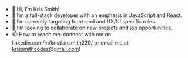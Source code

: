 - 👋 Hi, I’m Kris Smith!
- 👀 I’m a full-stack developer with an emphasis in JavaScript and React.
- 🌱 I’m currently targeting front-end and UX/UI specific roles.
- 💞️ I’m looking to collaborate on new projects and job opportunities.
- 📫 How to reach me: connect with me on linkedin.com/in/kristiansmith220/ or email me at krissmithcodes@gmail.com!

<!---
KrisSmith7/KrisSmith7 is a ✨ special ✨ repository because its `README.md` (this file) appears on your GitHub profile.
You can click the Preview link to take a look at your changes.
--->
